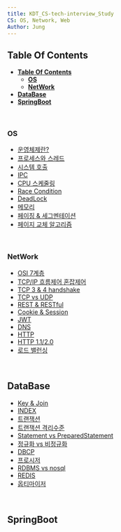 ```yaml
---
title: KDT_CS-tech-interview_Study
CS: OS, Network, Web
Author: Jung
---
```


## **Table Of Contents**

- [**Table Of Contents**](#table-of-contents)
  - [**OS**](#os)
  - [**NetWork**](#network)
- [**DataBase**](#database)
- [**SpringBoot**](#springboot)

</br>

### **OS**

- [운영체제란?](./os/doc/os.md)
- [프로세스와 스레드](./os/doc/process_thread.md)
- [시스템 호출](./os/doc/system_call.md)
- [IPC](./os/doc/ipc.md)
- [CPU 스케줄링](./os/doc/scheduling.md)
- [Race Condition](./os/doc/race_condtion.md)
- [DeadLock](./os/doc/deadlock.md)
- [메모리](./os/doc/memory.md)
- [페이징 & 세그멘테이션](./os/doc/paging_segmentation.md)
- [페이지 교체 알고리즘](./os/doc/paging_algorithm.md)

</br>

### **NetWork**

- [OSI 7계층](./network/doc/osi_7.md)
- [TCP/IP 흐름제어 혼잡제어](./network/doc/flow_congestion_control.md)
- [TCP 3 & 4 handshake](./network/doc/tcp_handshake.md)
- [TCP vs UDP](./network/doc/tcp_udp.md)
- [REST & RESTful](./network/doc/rest.md)
- [Cookie & Session](./network/doc/cookie_session.md)
- [JWT](./network/doc/jwt.md)
- [DNS](./network/doc/dns.md)
- [HTTP](./network/doc/http.md)
- [HTTP 1.1/2.0](./network/doc/http_version.md)
- [로드 밸런싱](./network/doc/load_balancer.md)

</br>

## **DataBase**

- [Key & Join](./db/doc/key_join.md)
- [INDEX](./db/doc/index.md)
- [트랜잭션](./db/doc/transaction.md)
- [트랜잭션 격리수준](./db/doc/transaction_isolation.md)
- [Statement vs PreparedStatement](./db/doc/statement_prepared.md)
- [정규화 vs 비정규화](./db/doc/normalization.md)
- [DBCP](./db/doc/dbcp.md)
- [프로시저](/db/doc/procedure.md)
- [RDBMS vs nosql](/db/doc/nosql.md)
- [REDIS](/db/doc/redis.md)
- [옵티마이저](/db/doc/optimizer.md)

</br>

## **SpringBoot**
